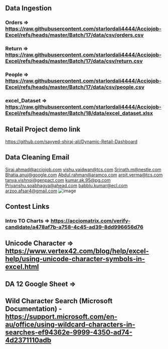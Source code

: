 ## Data Ingestion

### Orders => https://raw.githubusercontent.com/starlordali4444/Acciojob-Excel/refs/heads/master/Batch/17/data/csv/orders.csv
### Return => https://raw.githubusercontent.com/starlordali4444/Acciojob-Excel/refs/heads/master/Batch/17/data/csv/return.csv
### People => https://raw.githubusercontent.com/starlordali4444/Acciojob-Excel/refs/heads/master/Batch/17/data/csv/people.csv

### excel_Dataset => https://raw.githubusercontent.com/starlordali4444/Acciojob-Excel/refs/heads/master/Batch/18/data/excel_dataset.xlsx

## Retail Project demo link
https://github.com/sayyed-shiraj-ali/Dynamic-Retail-Dashboard


## Data Cleaning Email

Siraj.ahmad@acciojob.com
vishu.vaidwan@tcs.com
Srinath.m@nestle.com
Bhatia.anuj@google.com
Abdul.rahman@aramco.com
arpit.verma@tcs.com
tanya.vishnoi@genpact.com
kumar.ak.95@pg.com
Priyanshu.soabhagya@ahead.com
babblu.kumar@ecl.com
arzoo.afsar4@gmail.com
![image](https://github.com/user-attachments/assets/1a73c1ca-4365-43db-88df-4357f783e984)

## Contest Links
### Intro TO Charts => https://acciomatrix.com/verify-candidate/a478af7b-a758-4c45-ad39-8dd996656d76






## Unicode Character => https://www.vertex42.com/blog/help/excel-help/using-unicode-character-symbols-in-excel.html
## DA 12 Google Sheet => 
## Wild Character Search (Microsoft Documentation) - https://support.microsoft.com/en-au/office/using-wildcard-characters-in-searches-ef94362e-9999-4350-ad74-4d2371110adb

